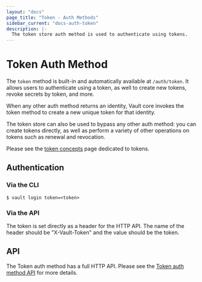 ```yaml
---
layout: "docs"
page_title: "Token - Auth Methods"
sidebar_current: "docs-auth-token"
description: |-
  The token store auth method is used to authenticate using tokens.
---
```


# Token Auth Method

The `token` method is built-in and automatically available at `/auth/token`. It
allows users to authenticate using a token, as well to create new tokens, revoke
secrets by token, and more.

When any other auth method returns an identity, Vault core invokes the
token method to create a new unique token for that identity.

The token store can also be used to bypass any other auth method:
you can create tokens directly, as well as perform a variety of other
operations on tokens such as renewal and revocation.

Please see the [token concepts](/docs/concepts/tokens.html) page dedicated
to tokens.

## Authentication

### Via the CLI

```text
$ vault login token=<token>
```

### Via the API

The token is set directly as a header for the HTTP API. The name
of the header should be "X-Vault-Token" and the value should be the token.

## API

The Token auth method has a full HTTP API. Please see the
[Token auth method API](/api/auth/token/index.html) for more
details.
